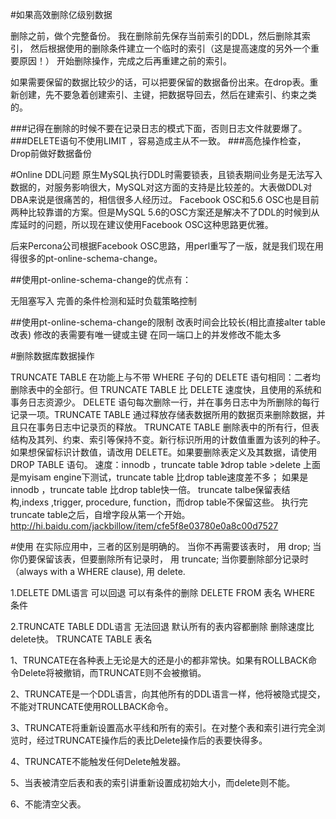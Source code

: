 #如果高效删除亿级别数据

删除之前，做个完整备份。
我在删除前先保存当前索引的DDL，然后删除其索引，
然后根据使用的删除条件建立一个临时的索引（这是提高速度的另外一个重要原因！）
开始删除操作，完成之后再重建之前的索引。

如果需要保留的数据比较少的话，可以把要保留的数据备份出来。在drop表。重新创建，先不要急着创建索引、主键，把数据导回去，然后在建索引、约束之类的。

###记得在删除的时候不要在记录日志的模式下面，否则日志文件就要爆了。
###DELETE语句不使用LIMIT ，容易造成主从不一致。
###高危操作检查，Drop前做好数据备份

#Online DDL问题
原生MySQL执行DDL时需要锁表，且锁表期间业务是无法写入数据的，对服务影响很大，MySQL对这方面的支持是比较差的。大表做DDL对DBA来说是很痛苦的，相信很多人经历过。
Facebook OSC和5.6 OSC也是目前两种比较靠谱的方案。但是MySQL
5.6的OSC方案还是解决不了DDL的时候到从库延时的问题，所以现在建议使用Facebook
OSC这种思路更优雅。

后来Percona公司根据Facebook
OSC思路，用perl重写了一版，就是我们现在用得很多的pt-online-schema-change。


##使用pt-online-schema-change的优点有：

无阻塞写入
完善的条件检测和延时负载策略控制

##使用pt-online-schema-change的限制
改表时间会比较长(相比直接alter table改表)
修改的表需要有唯一键或主键
在同一端口上的并发修改不能太多


#删除数据库数据操作

TRUNCATE TABLE 在功能上与不带 WHERE 子句的 DELETE
语句相同：二者均删除表中的全部行。但 TRUNCATE TABLE 比 DELETE
速度快，且使用的系统和事务日志资源少。
DELETE 语句每次删除一行，并在事务日志中为所删除的每行记录一项。TRUNCATE TABLE
通过释放存储表数据所用的数据页来删除数据，并且只在事务日志中记录页的释放。
TRUNCATE TABLE
删除表中的所有行，但表结构及其列、约束、索引等保持不变。新行标识所用的计数值重置为该列的种子。如果想保留标识计数值，请改用
DELETE。如果要删除表定义及其数据，请使用 DROP TABLE 语句。
速度：innodb ，truncate table 》drop table >delete
上面是myisam engine下测试，truncate table 比drop table速度差不多；
如果是innodb ，truncate table 比drop table快一倍。
truncate talbe保留表结构,indexs ,trigger, procedure, function，而drop
table不保留这些。
执行完truncate table之后，自增字段从第一个开始。
http://hi.baidu.com/jackbillow/item/cfe5f8e03780e0a8c00d7527

#使用
在实际应用中，三者的区别是明确的。 
当你不再需要该表时， 用 drop; 
当你仍要保留该表，但要删除所有记录时， 用 truncate; 
当你要删除部分记录时（always with a WHERE clause), 用 delete.

1.DELETE
DML语言
可以回退
可以有条件的删除
DELETE FROM 表名
WHERE 条件

2.TRUNCATE TABLE
DDL语言
无法回退
默认所有的表内容都删除
删除速度比delete快。
TRUNCATE TABLE 表名

1、TRUNCATE在各种表上无论是大的还是小的都非常快。如果有ROLLBACK命令Delete将被撤销，而TRUNCATE则不会被撤销。 

2、TRUNCATE是一个DDL语言，向其他所有的DDL语言一样，他将被隐式提交，不能对TRUNCATE使用ROLLBACK命令。 

3、TRUNCATE将重新设置高水平线和所有的索引。在对整个表和索引进行完全浏览时，经过TRUNCATE操作后的表比Delete操作后的表要快得多。 

4、TRUNCATE不能触发任何Delete触发器。 

5、当表被清空后表和表的索引讲重新设置成初始大小，而delete则不能。 

6、不能清空父表。

